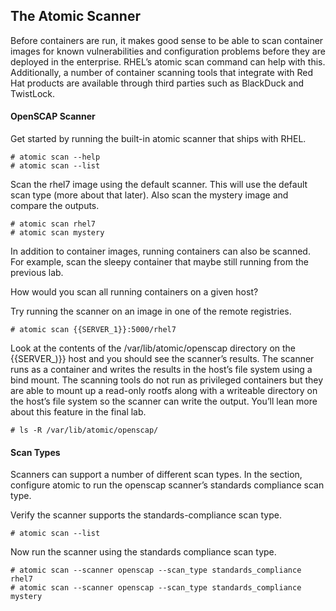 ## The Atomic Scanner

Before containers are run, it makes good sense to be able to scan container images for known vulnerabilities and configuration problems before they are deployed in the enterprise. RHEL’s atomic scan command can help with this. Additionally, a number of container scanning tools that integrate with Red Hat products are available through third parties such as BlackDuck and TwistLock.

#### OpenSCAP Scanner

Get started by running the built-in atomic scanner that ships with RHEL.

~~~shell
# atomic scan --help
# atomic scan --list
~~~

Scan the rhel7 image using the default scanner. This will use the default scan type (more about that later). Also scan the mystery image and compare the outputs.

~~~shell
# atomic scan rhel7
# atomic scan mystery
~~~

In addition to container images, running containers can also be scanned. For example, scan the sleepy container that maybe still running from the previous lab.

How would you scan all running containers on a given host?

Try running the scanner on an image in one of the remote registries.

~~~shell
# atomic scan {{SERVER_1}}:5000/rhel7
~~~

Look at the contents of the /var/lib/atomic/openscap directory on the {{SERVER_)}} host and you should see the scanner’s results. The scanner runs as a container and writes the results in the host’s file system using a bind mount. The scanning tools do not run as privileged containers but they are able to mount up a read-only rootfs along with a writeable directory on the host’s file system so the scanner can write the output. You’ll lean more about this feature in the final lab.

~~~shell
# ls -R /var/lib/atomic/openscap/
~~~

#### Scan Types

Scanners can support a number of different scan types. In the section, configure atomic to run the openscap scanner’s standards compliance scan type.

Verify the scanner supports the standards-compliance scan type.

~~~shell
# atomic scan --list
~~~

Now run the scanner using the standards compliance scan type.

~~~shell
# atomic scan --scanner openscap --scan_type standards_compliance rhel7
# atomic scan --scanner openscap --scan_type standards_compliance mystery
~~~

